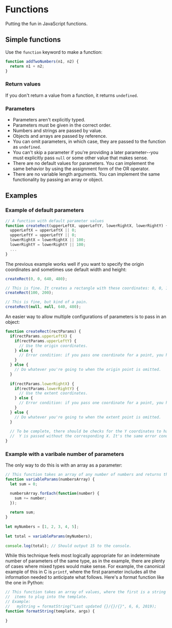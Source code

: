 # Functions

Putting the fun in JavaScript functions.

## Simple functions

Use the `function` keyword to make a function:

```javascript
function addTwoNumbers(n1, n2) {
  return n1 + n2;
}
```

### Return values

If you don't return a value from a function, it returns `undefined`.

### Parameters

-   Parameters aren't explicitly typed.
-   Parameters must be given in the correct order.
-   Numbers and strings are passed by value.
-   Objects and arrays are passed by reference.
-   You can omit parameters, in which case, they are passed to the function as `undefined`.
-   You can't skip a parameter if you're providing a later parameter--you must explicitly pass `null`
    or some other value that makes sense.
-   There are no default values for parameters. You can implement the same behavior by using the 
    assignment form of the OR operator.
-   There are no variable length arguments. You can implement the same functionality by passing an array
    or object.

## Examples

### Example of default parameters

```javascript
// A function with default parameter values
function createRect(upperLeftX, upperLeftY, lowerRightX, lowerRightY) {
  upperLeftX = upperLeftX || 0;
  upperLeftY = upperLeftY || 0;
  lowerRightX = lowerRightX || 100;
  lowerRightY = lowerRightY || 100;
  ...
}
```

The previous example works well if you want to specify the origin coordinates and sometimes use default
width and height:

```javascript
createRect(0, 0, 640, 480);

// This is fine. It creates a rectangle with these coordinates: 0, 0, 100, 100.
createRect(100, 200);

// This is fine, but kind of a pain.
createRect(null, null, 640, 480);
```

An easier way to allow multiple configurations of parameters is to pass in an object:

```javascript
function createRect(rectParams) {
  if(rectParams.upperLeftX) {
    if(rectParams.upperLeftY) {
      // Use the origin coordinates.
    } else {
      // Error condition: if you pass one coordinate for a point, you have to pass the other.
    }
  } else {
    // Do whatever you're going to when the origin point is omitted.
  }
  
  if(rectParams.lowerRightX) {
    if(rectParams.lowerRightY) {
      // Use the extent coordinates.
    } else {
      // Error condition: if you pass one coordinate for a point, you have to pass the other.
    }
  } else {
    // Do whatever you're going to when the extent point is omitted.
  }
  
  // To be complete, there should be checks for the Y coordinates to handle the case where a
  //  Y is passed without the corresponding X. It's the same error condition used above.
}
```

### Example with a varibale number of parameters

The only way to do this is with an array as a parameter:

```javascript
// This function takes an array of any number of numbers and returns their sum.
function variableParams(numbersArray) {
  let sum = 0;

  numbersArray.forEach(function(number) {
    sum += number;
  });
    
  return sum;
}
  
let myNumbers = [1, 2, 3, 4, 5];
  
let total = variableParams(myNumbers);
  
console.log(total); // Should output 15 to the console.
```

While this technique feels most logically appropriate for an indeterminate number of parameters
of the same type, as in the example, there are plenty of cases where mixed types would make sense.
For example, the canonical example of this in C is `printf`, where the first parameter includes
all the information needed to anticipate what follows. Here's a format function like the one in
Python:

```javascript
// This function takes an array of values, where the first is a string template and the rest are
//  items to plug into the template.
// Example:
//   myString = formatString("Last updated {}/{}/{}", 6, 6, 2019);
function formatString(template, args) {
  
}
```
